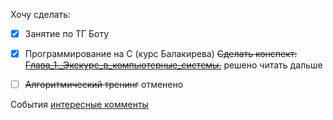 Хочу сделать:
- [x] Занятие по ТГ Боту
- [x] Программирование на C (курс Балакирева)
~~Сделать конспект: [Глава_1._Экскурс_в_компьютерные_системы.](Глава_1._Экскурс_в_компьютерные_системы..md)~~  решено читать дальше 
- [ ] ~~Алгоритмический тренинг~~ отменено


События
[интересные комменты](https://stepik.org/lesson/759382/step/13?unit=761398)